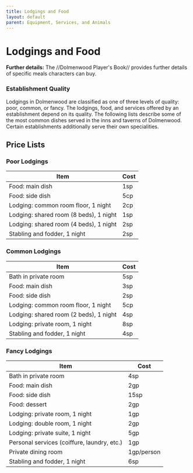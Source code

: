 ```yaml
---
title: Lodgings and Food
layout: default
parent: Equipment, Services, and Animals
---
```


# Lodgings and Food 

**Further details:** The //Dolmenwood Player's Book// provides further details of specific meals characters can buy.

### Establishment Quality 

Lodgings in Dolmenwood are classified as one of three levels of quality: poor, common, or fancy. The lodgings, food, and services offered by an establishment depend on its quality. The following lists describe some of the most common dishes served in the inns and taverns of Dolmenwood. Certain establishments additionally serve their own specialities.

## Price Lists 

### Poor Lodgings 

| Item                                  | Cost |
|---------------------------------------|------|
| Food: main dish                       | 1sp  |
| Food: side dish                       | 5cp  |
| Lodging: common room floor, 1 night   | 2cp  |
| Lodging: shared room (8 beds), 1 night| 1sp  |
| Lodging: shared room (4 beds), 1 night| 2sp  |
| Stabling and fodder, 1 night          | 2sp  |

### Common Lodgings 

| Item                                  | Cost |
|---------------------------------------|------|
| Bath in private room                  | 5sp  |
| Food: main dish                       | 3sp  |
| Food: side dish                       | 2sp  |
| Lodging: common room floor, 1 night   | 5cp  |
| Lodging: shared room (2 beds), 1 night| 4sp  |
| Lodging: private room, 1 night        | 8sp  |
| Stabling and fodder, 1 night          | 4sp  |

### Fancy Lodgings 

| Item                                        | Cost        |
|---------------------------------------------|-------------|
| Bath in private room                        | 4sp         |
| Food: main dish                             | 2gp         |
| Food: side dish                             | 15sp        |
| Food: dessert                               | 2gp         |
| Lodging: private room, 1 night              | 1gp         |
| Lodging: double room, 1 night               | 2gp         |
| Lodging: private suite, 1 night             | 5gp         |
| Personal services (coiffure, laundry, etc.) | 1gp         |
| Private dining room                         | 1gp/person  |
| Stabling and fodder, 1 night                | 6sp         |

